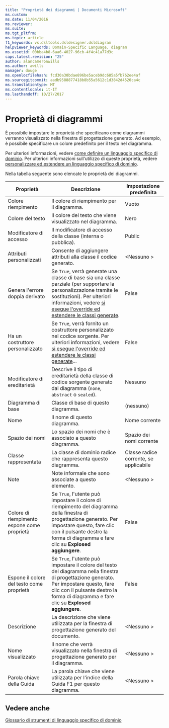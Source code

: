 ```yaml
---
title: "Proprietà dei diagrammi | Documenti Microsoft"
ms.custom: 
ms.date: 11/04/2016
ms.reviewer: 
ms.suite: 
ms.tgt_pltfrm: 
ms.topic: article
f1_keywords: vs.dsltools.dsldesigner.dsldiagram
helpviewer_keywords: Domain-Specific Language, diagram
ms.assetid: 00bba4b8-6aa6-4027-96cb-4f4c41a77d3c
caps.latest.revision: "25"
author: alancameronwills
ms.author: awills
manager: douge
ms.openlocfilehash: fcd30a30bdae896be5aceb9dc685a5fb762ee4af
ms.sourcegitcommit: aadb9588877418b8b55a5612c1d3842d4520ca4c
ms.translationtype: MT
ms.contentlocale: it-IT
ms.lasthandoff: 10/27/2017
---
```

# <a name="properties-of-diagrams"></a>Proprietà di diagrammi
È possibile impostare le proprietà che specificano come diagrammi verranno visualizzato nella finestra di progettazione generato. Ad esempio, è possibile specificare un colore predefinito per il testo nel diagramma.  
  
 Per ulteriori informazioni, vedere [come definire un linguaggio specifico di dominio](../modeling/how-to-define-a-domain-specific-language.md). Per ulteriori informazioni sull'utilizzo di queste proprietà, vedere [personalizzare ed estendere un linguaggio specifico di dominio](../modeling/customizing-and-extending-a-domain-specific-language.md).  
  
 Nella tabella seguente sono elencate le proprietà dei diagrammi.  
  
|Proprietà|Descrizione|Impostazione predefinita|  
|--------------|-----------------|-------------|  
|Colore riempimento|Il colore di riempimento per il diagramma.|Vuoto|  
|Colore del testo|Il colore del testo che viene visualizzato nel diagramma.|Nero|  
|Modificatore di accesso|Il modificatore di accesso della classe (interna o pubblica).|Public|  
|Attributi personalizzati|Consente di aggiungere attributi alla classe il codice generato.|\<Nessuno >|  
|Genera l'errore doppia derivato|Se `True`, verrà generate una classe di base sia una classe parziale (per supportare la personalizzazione tramite le sostituzioni). Per ulteriori informazioni, vedere [si esegue l'override ed estendere le classi generate](../modeling/overriding-and-extending-the-generated-classes.md).|False|  
|Ha un costruttore personalizzato|Se `True`, verrà fornito un costruttore personalizzato nel codice sorgente. Per ulteriori informazioni, vedere [si esegue l'override ed estendere le classi generate](../modeling/overriding-and-extending-the-generated-classes.md)...|False|  
|Modificatore di ereditarietà|Descrive il tipo di ereditarietà della classe di codice sorgente generato dal diagramma (`none`, `abstract` o `sealed`).|Nessuno|  
|Diagramma di base|Classe di base di questo diagramma.|(nessuno)|  
|Nome|Il nome di questo diagramma.|Nome corrente|  
|Spazio dei nomi|Lo spazio dei nomi che è associato a questo diagramma.|Spazio dei nomi corrente|  
|Classe rappresentata|La classe di dominio radice che rappresenta questo diagramma.|Classe radice corrente, se applicabile|  
|Note|Note informale che sono associate a questo elemento.|\<Nessuno >|  
|Colore di riempimento espone come proprietà|Se `True`, l'utente può impostare il colore di riempimento del diagramma della finestra di progettazione generato. Per impostare questo, fare clic con il pulsante destro la forma di diagramma e fare clic su **Explosed aggiungere**.|False|  
|Espone il colore del testo come proprietà|Se `True`, l'utente può impostare il colore del testo del diagramma nella finestra di progettazione generato. Per impostare questo, fare clic con il pulsante destro la forma di diagramma e fare clic su **Explosed aggiungere**.|False|  
|Descrizione|La descrizione che viene utilizzata per la finestra di progettazione generato del documento.|\<Nessuno >|  
|Nome visualizzato|Il nome che verrà visualizzato nella finestra di progettazione generato per il diagramma.|\<Nessuno >|  
|Parola chiave della Guida|La parola chiave che viene utilizzata per l'indice della Guida F1 per questo diagramma.|\<Nessuno >|  
  
## <a name="see-also"></a>Vedere anche  
 [Glossario di strumenti di linguaggio specifico di dominio](http://msdn.microsoft.com/en-us/ca5e84cb-a315-465c-be24-76aa3df276aa)